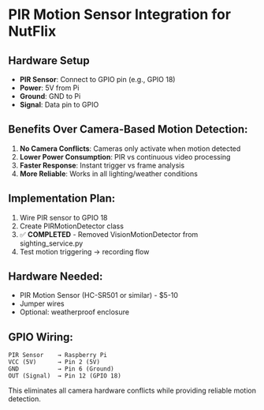 # PIR Motion Sensor Integration for NutFlix

## Hardware Setup
- **PIR Sensor**: Connect to GPIO pin (e.g., GPIO 18)
- **Power**: 5V from Pi
- **Ground**: GND to Pi
- **Signal**: Data pin to GPIO

## Benefits Over Camera-Based Motion Detection:
1. **No Camera Conflicts**: Cameras only activate when motion detected
2. **Lower Power Consumption**: PIR vs continuous video processing
3. **Faster Response**: Instant trigger vs frame analysis
4. **More Reliable**: Works in all lighting/weather conditions

## Implementation Plan:
1. Wire PIR sensor to GPIO 18
2. Create PIRMotionDetector class
3. ✅ **COMPLETED** - Removed VisionMotionDetector from sighting_service.py
4. Test motion triggering → recording flow

## Hardware Needed:
- PIR Motion Sensor (HC-SR501 or similar) - $5-10
- Jumper wires
- Optional: weatherproof enclosure

## GPIO Wiring:
```
PIR Sensor    → Raspberry Pi
VCC (5V)      → Pin 2 (5V)
GND           → Pin 6 (Ground)  
OUT (Signal)  → Pin 12 (GPIO 18)
```

This eliminates all camera hardware conflicts while providing reliable motion detection.
